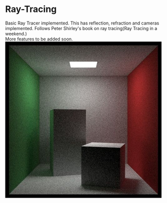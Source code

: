# Ray-Tracing

Basic Ray Tracer implemented. This has reflection, refraction and cameras implemented. Follows Peter Shirley's book on ray tracing(Ray Tracing in a weekend.)  
More features to be added soon.  
![Ray Traced Image](week/images/monte_cornell_box.jpg?raw=true "Ray Traced Cornell Box")